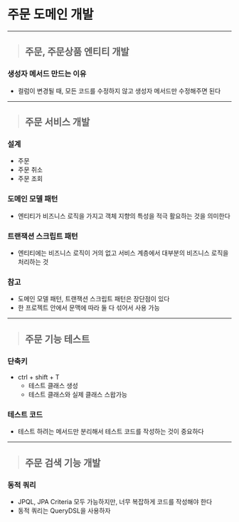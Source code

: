 
# 주문 도메인 개발

-------------------------------------------------------------------------------------------------------------------------------------

> ## 주문, 주문상품 엔티티 개발

### 생성자 메서드 만드는 이유
- 컬럼이 변경될 때, 모든 코드를 수정하지 않고 생성자 메서드만 수정해주면 된다

-------------------------------------------------------------------------------------------------------------------------------------

> ## 주문 서비스 개발

### 설계
- 주문
- 주문 취소
- 주문 조회


### 도메인 모델 패턴
- 엔티티가 비즈니스 로직을 가지고 객체 지향의 특성을 적극 활요하는 것을 의미한다


### 트랜잭션 스크립트 패턴
- 엔티티에는 비즈니스 로직이 거의 없고 서비스 계층에서 대부분의 비즈니스 로직을 처리하는 것


### 참고
- 도메인 모델 패턴, 트랜잭션 스크립트 패턴은 장단점이 있다
- 한 프로젝트 안에서 문맥에 따라 둘 다 섞어서 사용 가능

-------------------------------------------------------------------------------------------------------------------------------------

> ## 주문 기능 테스트

### 단축키 
- ctrl + shift + T
  - 테스트 클래스 생성
  - 테스트 클래스와 실제 클래스 스왑가능


### 테스트 코드
- 테스트 하려는 메서드만 분리해서 테스트 코드를 작성하는 것이 중요하다

-------------------------------------------------------------------------------------------------------------------------------------

> ## 주문 검색 기능 개발

### 동적 쿼리
- JPQL, JPA Criteria 모두 가능하지만, 너무 복잡하게 코드를 작성해야 한다
- 동적 쿼리는 QueryDSL을 사용하자


































